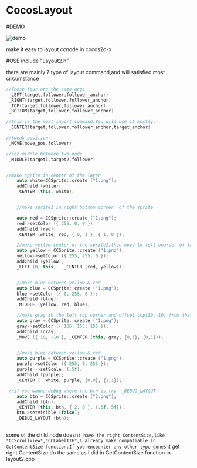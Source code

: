 CocosLayout
===========
#DEMO

 ![demo](https://github.com/cubase01/CocosLayout/blob/master/demo.png)
 
make it easy to layout ccnode in cocos2d-x

#USE
include "Layout2.h" 

there are mainly  7 type of layout command,and will satisfied most circumstance
```cpp
//These four are the same args. 
 _LEFT(target,follower,follower_anchor)
 _RIGHT(target,follower,follower_anchor) 
 _TOP(target,follower,follower_anchor)   
 _BOTTOM(target,follower,follower_anchor)

//This is the most import command.You will use it mostly.
 _CENTER(target,follower,follower_anchor,target_anchor)

//tweak position 
 _MOVE(move_pos,follower) 

//set middle between two node  
 _MIDDLE(target1,target2,follower)


//make sprite in center of the layer
    auto white=CCSprite::create ("1.png");
    addChild (white);
    _CENTER (this, white);


    //make sprite1 in right bottom corner  of the sprite

    auto red = CCSprite::create ("1.png");
    red->setColor ({ 255, 0, 0 });
    addChild (red);
    _CENTER (white, red, { 0, 1 }, { 1, 0 });

    //make yellow center of the sprite1,then move to left boarder of layer
    auto yellow = CCSprite::create ("1.png");
    yellow->setColor ({ 255, 255, 0 });
    addChild (yellow);
    _LEFT (0, this,   _CENTER (red, yellow));


    //make blue between yellow & red
    auto blue = CCSprite::create ("1.png");
    blue->setColor ({ 0, 255, 0 });
    addChild (blue);
    _MIDDLE (yellow, red, blue);

    //make gray in the left top corner,and offset ccp(10,-10) from that corner.
    auto gray = CCSprite::create ("1.png");
    gray->setColor ({ 155, 155, 155 });
    addChild (gray);
    _MOVE ({ 10, -10 }, _CENTER (this, gray, {0,1}, {0,1}));


    //make blue between yellow & red
    auto purple = CCSprite::create ("1.png");
    purple->setColor ({ 255, 0, 255 });
    purple ->setScale  (.5f);
    addChild (purple);
    _CENTER (  white, purple, {0,0}, {1,1});

 //if you wanna debug where the btn is,try  _DEBUG_LAYOUT
    auto btn = CCSprite::create ("2.png");
    addChild (btn);
    _CENTER (this, btn, { 2, 0 }, {.5f,.5f});
    btn->setVisible (false);
    _DEBUG_LAYOUT (btn);
    
```

some of the child node doesn`t have the right ContentSize,like *CCScrollView*,*CCLabelTTF*,I already make compatiable in GetContentSize function.If you encounter any other type donesn`t get right ContentSize.do the same as I did in GetContentSize function in layout2.cpp


